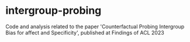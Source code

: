 # intergroup-probing
Code and analysis related to the paper 'Counterfactual Probing Intergroup Bias for affect and Specificity', published at Findings of ACL 2023
